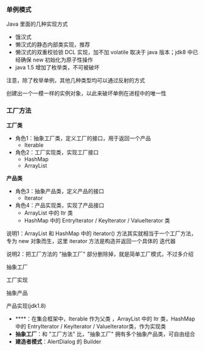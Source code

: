 
### 单例模式

Java 里面的几种实现方式

- 饿汉式
- 懒汉式的静态内部类实现，推荐
- 懒汉式的双重校验锁 DCL 实现，加不加 volatile 取决于 java 版本；jdk8 中已经确保 new 初始化为原子性操作
- java 1.5 增加了枚举类，不可被破坏

注意，除了枚举单例，其他几种类型均可以通过反射的方式

创建出一个一模一样的实例对象，以此来破坏单例在进程中的唯一性


### 工厂方法

**工厂类**

- 角色1：抽象工厂类，定义工厂的接口，用于返回一个产品
  - Iterable
- 角色2：工厂实现类，实现工厂接口
  - HashMap
  - ArrayList


**产品类**

- 角色3：抽象产品类，定义产品的接口
  - Iterator
- 角色4：产品实现类，实现了产品接口
  - ArrayList 中的 Itr 类
  - HashMap 中的 EntryIterator / KeyIterator / ValueIterator 类


说明1：ArrayList 和 HashMap 中的 iterator() 方法其实就相当于一个工厂方法，专为 new 对象而生，这里 iterator 方法是构造并返回一个具体的 迭代器

说明2：把工厂方法的 "抽象工厂" 部分删除掉，就是简单工厂模式，不过多介绍


抽象工厂




工厂实现





抽象产品




产品实现(jdk1.8)





- ****：在集合框架中，Iterable 作为父类 ，ArrayList 中的 Itr 类，HashMap中的 EntryIterator / KeyIterator / ValueIterator类，作为实现类
- **抽象工厂**：和 "工厂方法" 比，"抽象工厂" 拥有多个抽象产品类，可自由组合
- **建造者模式**：AlertDialog 的 Builder


